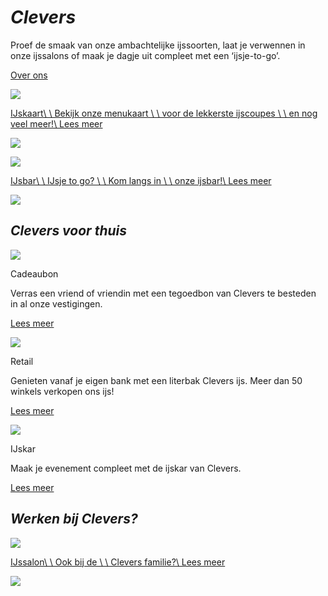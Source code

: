 # _**Clevers**_

Proef de smaak van onze ambachtelijke ijssoorten, laat je verwennen in onze ijssalons of maak je dagje uit compleet met een ‘ijsje-to-go’.

[Over ons](https://www.clevers.nl/over-ons)

![](https://static.clevers.nl/uploads/images/4/0/402261b153586826ad5b9ccd06d6706ac34b8416/square/6ce63e/mg-9722.jpg)

[IJskaart\\
\\
Bekijk onze menukaart \\
\\
voor de lekkerste ijscoupes \\
\\
en nog veel meer!\\
Lees meer](https://www.clevers.nl/ijskaart "IJskaart")

![](https://static.clevers.nl/uploads/images/b/c/bc6181c1204960bd9318e6db6a7c7a16e14af2d2.svg)

![](https://static.clevers.nl/uploads/images/c/4/c45d3f692ea88720ff3f4f352f857daa2bf050a9/square/5066b5/website2.jpg)

[IJsbar\\
\\
IJsje to go? \\
\\
Kom langs in \\
\\
onze ijsbar!\\
Lees meer](https://www.clevers.nl/ijssalons "IJsbar")

![](https://static.clevers.nl/uploads/images/b/a/bac44ce63e68634419416833d2a2bc0da6e5f553.svg)

## _**Clevers voor thuis**_

![](https://static.clevers.nl/uploads/images/e/d/ed91363798d8c92cf13dd3407fe42a3817399328/teaser/550570/13-juni-2024-feed.jpg)

Cadeaubon

Verras een vriend of vriendin met een tegoedbon van Clevers te besteden in al onze vestigingen.

[Lees meer](https://www.clevers.nl/shop "Cadeaubon")

![](https://static.clevers.nl/uploads/images/f/0/f02affdcaf69eb93c8e683781c8daebb1d66b163/teaser/a1938f/img-4094.jpg)

Retail

Genieten vanaf je eigen bank met een literbak Clevers ijs. Meer dan 50 winkels verkopen ons ijs!

[Lees meer](https://www.clevers.nl/ijssalons#locaties "Retail")

![](https://static.clevers.nl/uploads/images/f/b/fb229e76dadcbf224ea23ee4f670fa6fc37d6760/teaser/5d23e0/ijskar-vierkant.png)

IJskar

Maak je evenement compleet met de ijskar van Clevers.

[Lees meer](https://www.clevers.nl/ijskar "IJskar")

## _**Werken bij Clevers?**_

![](https://static.clevers.nl/uploads/images/0/e/0ea4fc21e4a9e571f43a3dd00c62fe5b85e321c2/square/c747da/website4.jpg)

[IJssalon\\
\\
Ook bij de \\
\\
Clevers familie?\\
Lees meer](https://www.clevers.nl/werken-bij "IJssalon")

![](https://static.clevers.nl/uploads/images/d/a/da00a89fb48a381f5f73da29b367c297143d64f5.svg)